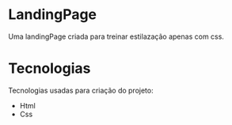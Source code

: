 # LandingPage

Uma landingPage criada para treinar estilazação apenas com css.

# Tecnologias

Tecnologias usadas para criação do projeto:

- Html
- Css 


